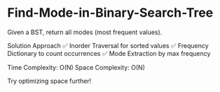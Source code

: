 # Find-Mode-in-Binary-Search-Tree


Given a BST, return all modes (most frequent values).

Solution Approach
✅ Inorder Traversal for sorted values
✅ Frequency Dictionary to count occurrences
✅ Mode Extraction by max frequency

Time Complexity: O(N)
Space Complexity: O(N)

Try optimizing space further!

